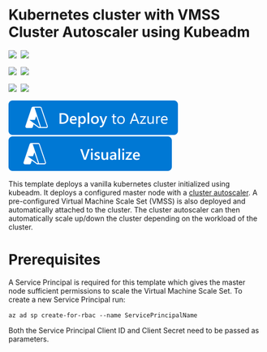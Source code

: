 # Kubernetes cluster with VMSS Cluster Autoscaler using Kubeadm

<IMG SRC="https://azurequickstartsservice.blob.core.windows.net/badges/kubernetes-on-ubuntu-vmss/PublicLastTestDate.svg" />&nbsp;
<IMG SRC="https://azurequickstartsservice.blob.core.windows.net/badges/kubernetes-on-ubuntu-vmss/PublicDeployment.svg" />&nbsp;

<IMG SRC="https://azurequickstartsservice.blob.core.windows.net/badges/kubernetes-on-ubuntu-vmss/FairfaxLastTestDate.svg" />&nbsp;
<IMG SRC="https://azurequickstartsservice.blob.core.windows.net/badges/kubernetes-on-ubuntu-vmss/FairfaxDeployment.svg" />&nbsp;

<IMG SRC="https://azurequickstartsservice.blob.core.windows.net/badges/kubernetes-on-ubuntu-vmss/BestPracticeResult.svg" />&nbsp;
<IMG SRC="https://azurequickstartsservice.blob.core.windows.net/badges/kubernetes-on-ubuntu-vmss/CredScanResult.svg" />&nbsp;


<a href="https://portal.azure.com/#create/Microsoft.Template/uri/https%3A%2F%2Fraw.githubusercontent.com%2FAzure%2Fazure-quickstart-templates%2Fmaster%2Fkubernetes-on-ubuntu-vmss%2Fazuredeploy.json" target="_blank">
    <img src="https://raw.githubusercontent.com/Azure/azure-quickstart-templates/master/1-CONTRIBUTION-GUIDE/images/deploytoazure.svg"/>
</a>
<a href="http://armviz.io/#/?load=https%3A%2F%2Fraw.githubusercontent.com%2FAzure%2Fazure-quickstart-templates%2Fmaster%2Fkubernetes-on-ubuntu-vmss%2Fazuredeploy.json" target="_blank">
    <img src="https://raw.githubusercontent.com/Azure/azure-quickstart-templates/master/1-CONTRIBUTION-GUIDE/images/visualizebutton.svg"/>
</a>


This template deploys a vanilla kubernetes cluster initialized using kubeadm. It deploys a configured master node with a [cluster autoscaler](https://github.com/kubernetes/autoscaler/tree/master/cluster-autoscaler/cloudprovider/azure). A pre-configured Virtual Machine Scale Set (VMSS) is also deployed and automatically attached to the cluster. The cluster autoscaler can then automatically scale up/down the cluster depending on the workload of the cluster.

# Prerequisites 
A Service Principal is required for this template which gives the master node sufficient permissions to scale the Virtual Machine Scale Set. To create a new Service Principal run:
```
az ad sp create-for-rbac --name ServicePrincipalName
```

Both the Service Principal Client ID and Client Secret need to be passed as parameters.
